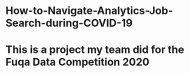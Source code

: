 # How-to-Navigate-Analytics-Job-Search-during-COVID-19
# This is a project my team did for the Fuqa Data Competition 2020
